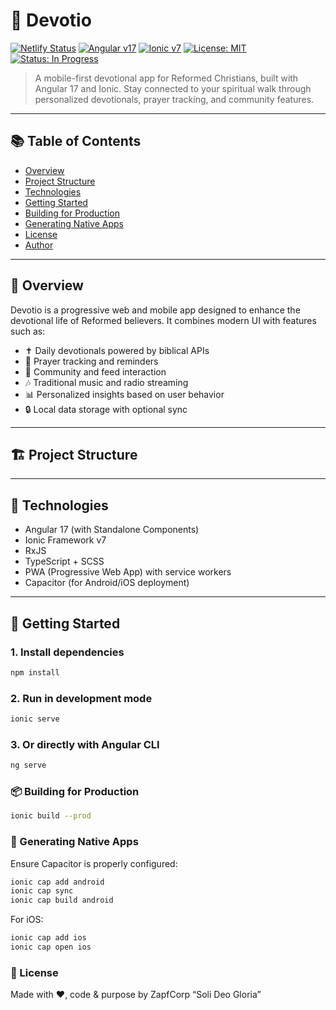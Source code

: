 # 📖 Devotio

[![Netlify Status](https://api.netlify.com/api/v1/badges/b8617661-4b06-47ee-9123-4ee1fc7a996e/deploy-status)](https://app.netlify.com/projects/devotio-app/deploys)
[![Angular v17](https://img.shields.io/badge/Angular-17-red)](https://angular.io/)
[![Ionic v7](https://img.shields.io/badge/Ionic-7-blue)](https://ionicframework.com/)
[![License: MIT](https://img.shields.io/badge/license-MIT-green.svg)](LICENSE)
[![Status: In Progress](https://img.shields.io/badge/status-in--development-yellow)]()

> A mobile-first devotional app for Reformed Christians, built with Angular 17 and Ionic. Stay connected to your spiritual walk through personalized devotionals, prayer tracking, and community features.

---

## 📚 Table of Contents

- [Overview](#-overview)
- [Project Structure](#-project-structure)
- [Technologies](#-technologies)
- [Getting Started](#-getting-started)
- [Building for Production](#-building-for-production)
- [Generating Native Apps](#-generating-native-apps)
- [License](#-license)
- [Author](#-author)

---

## 📱 Overview

Devotio is a progressive web and mobile app designed to enhance the devotional life of Reformed believers. It combines modern UI with features such as:

- ✝️ Daily devotionals powered by biblical APIs
- 🙏 Prayer tracking and reminders
- 🤝 Community and feed interaction
- 🎶 Traditional music and radio streaming
- 📊 Personalized insights based on user behavior
- 🔒 Local data storage with optional sync

---

## 🏗 Project Structure


---

## 🧱 Technologies

- Angular 17 (with Standalone Components)
- Ionic Framework v7
- RxJS
- TypeScript + SCSS
- PWA (Progressive Web App) with service workers
- Capacitor (for Android/iOS deployment)

---

## 🚀 Getting Started

### 1. Install dependencies

```bash
npm install
```

### 2. Run in development mode

```bash
ionic serve
```

### 3. Or directly with Angular CLI

```bash
ng serve
```

### 📦 Building for Production

```bash
ionic build --prod
```

### 📲 Generating Native Apps

Ensure Capacitor is properly configured:

```bash
ionic cap add android
ionic cap sync
ionic cap build android
```

For iOS:

```bash
ionic cap add ios
ionic cap open ios
```

### 📄 License

Made with ❤️, code & purpose by ZapfCorp
“Soli Deo Gloria”
